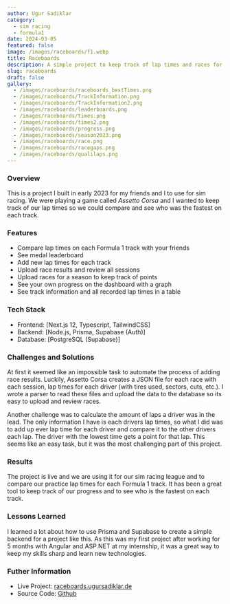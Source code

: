 ```yaml
---
author: Ugur Sadiklar
category:
  - sim racing
  - formula1
date: 2024-03-05
featured: false
image: /images/raceboards/f1.webp
title: Raceboards
description: A simple project to keep track of lap times and races for sim racers
slug: raceboards
draft: false
gallery:
  - /images/raceboards/raceboards_bestTimes.png
  - /images/raceboards/TrackInformation.png
  - /images/raceboards/TrackInformation2.png
  - /images/raceboards/leaderboards.png
  - /images/raceboards/times.png
  - /images/raceboards/times2.png
  - /images/raceboards/progress.png
  - /images/raceboards/season2023.png
  - /images/raceboards/race.png
  - /images/raceboards/racegaps.png
  - /images/raceboards/qualilaps.png
---
```


### Overview

This is a project I built in early 2023 for my friends and I to use for sim racing. We were playing a game called _Assetto Corsa_ and I wanted to keep track of our lap times so we could compare and see who was the fastest on each track.

### Features

- Compare lap times on each Formula 1 track with your friends
- See medal leaderboard
- Add new lap times for each track
- Upload race results and review all sessions
- Upload races for a season to keep track of points
- See your own progress on the dashboard with a graph
- See track information and all recorded lap times in a table

### Tech Stack

- Frontend: [Next.js 12, Typescript, TailwindCSS]
- Backend: [Node.js, Prisma, Supabase (Auth)]
- Database: [PostgreSQL (Supabase)]

### Challenges and Solutions

At first it seemed like an impossible task to automate the process of adding race results. Luckily, Assetto Corsa creates a JSON file for each race with each session, lap times for each driver (with tires used, sectors, cuts, etc.). I wrote a parser to read these files and upload the data to the database so its easy to upload and review races.

Another challenge was to calculate the amount of laps a driver was in the lead. The only information I have is each drivers lap times, so what I did was to add up ever lap time for each driver and compare it to the other drivers each lap. The driver with the lowest time gets a point for that lap.
This seems like an easy task, but it was the most challenging part of this project.

### Results

The project is live and we are using it for our sim racing league and to compare our practice lap times for each Formula 1 track. It has been a great tool to keep track of our progress and to see who is the fastest on each track.

### Lessons Learned

I learned a lot about how to use Prisma and Supabase to create a simple backend for a project like this. As this was my first project after working for 5 months with Angular and ASP.NET at my internship, it was a great way to keep my skills sharp and learn new technologies.

### Futher Information

- Live Project: [raceboards.ugursadiklar.de](https://raceboards.ugursadiklar.de)
- Source Code: [Github](https://github.com/ugur-sa/raceboards)
